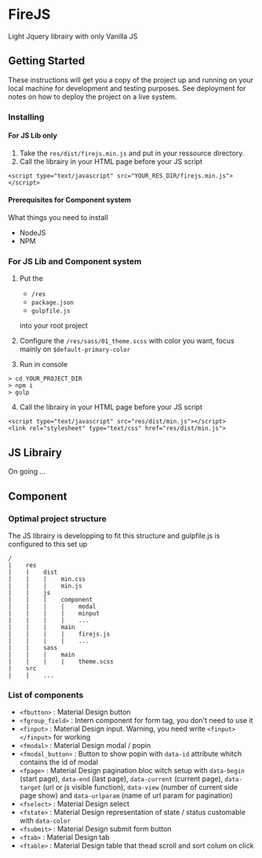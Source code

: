 # FireJS
Light Jquery librairy with only Vanilla JS

## Getting Started

These instructions will get you a copy of the project up and running on your local machine for development and testing purposes. See deployment for notes on how to deploy the project on a live system.

### Installing

#### For JS Lib only

1. Take the `res/dist/firejs.min.js` and put in your ressource directory.
2. Call the librairy in your HTML page before your JS script
```
<script type="text/javascript" src="YOUR_RES_DIR/firejs.min.js"></script>
```

#### Prerequisites for Component system

What things you need to install 

- NodeJS
- NPM

### For JS Lib and Component system

1. Put the 
    - `/res`
    - `package.json`
    - `gulpfile.js` 
    
    into your root project
2. Configure the `/res/sass/01_theme.scss` with color you want, focus mainly on `$default-primary-color`
3. Run in console 
```
> cd YOUR_PROJECT_DIR
> npm i 
> gulp
```
4. Call the librairy in your HTML page before your JS script
```
<script type="text/javascript" src="res/dist/min.js"></script>
<link rel="stylesheet" type="text/css" href="res/dist/min.js">
```

## JS Librairy

On going ...

## Component 

### Optimal project structure

The JS librairy is developping to fit this structure and gulpfile.js is configured to this set up

```
/
|    res
|    |    dist
|    |    |    min.css
|    |    |    min.js
|    |    js
|    |    |    component
|    |    |    |    modal
|    |    |    |    minput
|    |    |    |    ...
|    |    |    main
|    |    |    |    firejs.js
|    |    |    |    ...
|    |    sass
|    |    |    main
|    |    |    |    theme.scss
|    src
|    |    ...
```

### List of components

- `<fbutton>` : Material Design button
- `<fgroup_field>` : Intern component for form tag, you don't need to use it
- `<finput>` : Material Design input. Warning, you need write `<finput></finput>` for working
- `<fmodal>` : Material Design modal / popin
- `<fmodal_button>` : Button to show popin with `data-id` attribute whitch contains the id of modal
- `<fpage>` : Material Design pagination bloc witch setup with `data-begin` (start page), `data-end` (last page), `data-current` (current page), `data-target` (url or js visible function), `data-view` (number of current side page show) and `data-urlparam` (name of url param for pagination)
- `<fselect>` : Material Design select
- `<fstate>` : Material Design representation of state / status customable with `data-color`
- `<fsubmit>` : Material Design submit form button
- `<ftab>` : Material Design tab 
- `<ftable>` : Material Design table that thead scroll and sort colum on click 
